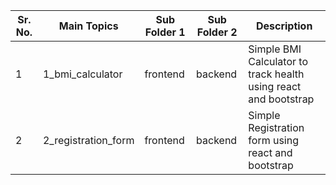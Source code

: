| Sr. No. | Main Topics      | Sub Folder 1 |  Sub Folder 2 | Description                           |
|---------|------------------|--------------|---------------|---------------------------------------|
| 1       | 1_bmi_calculator | frontend     | backend       | Simple BMI Calculator to track health using react and bootstrap |
| 2       | 2_registration_form | frontend     | backend       | Simple Registration form using react and bootstrap |
